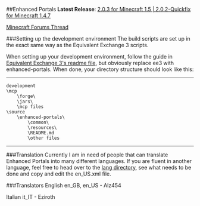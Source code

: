 ##Enhanced Portals
**Latest Release**: [2.0.3 for Minecraft 1.5 | 2.0.2-Quickfix for Minecraft 1.4.7](http://www.minecraftforum.net/topic/1301217-)

[Minecraft Forums Thread](http://www.minecraftforum.net/topic/1301217-)

###Setting up the development environment
The build scripts are set up in the exact same way as the Equivalent Exchange 3 scripts.

When setting up your development environment, follow the guide in [Equivalent Exchange 3's readme file](https://github.com/pahimar/Equivalent-Exchange-3/blob/master/README.md), but obviously replace ee3 with enhanced-portals.
When done, your directory structure should look like this:

***
	development
	\mcp
		\forge\
		\jars\
		\mcp files
	\source
		\enhanced-portals\
			\common\
			\resources\
			\README.md
			\other files
***

###Translation
Currently I am in need of people that can translate Enhanced Portals into many different languages. If you are fluent in another language, feel free to head over to the [lang directory](https://github.com/ShadedDimension/enhanced-portals/tree/master/resources/mods/enhancedportals/lang), see what needs to be done and copy and edit the en_US.xml file.

###Translators
English en_GB, en_US - Alz454

Italian it_IT - Eziroth